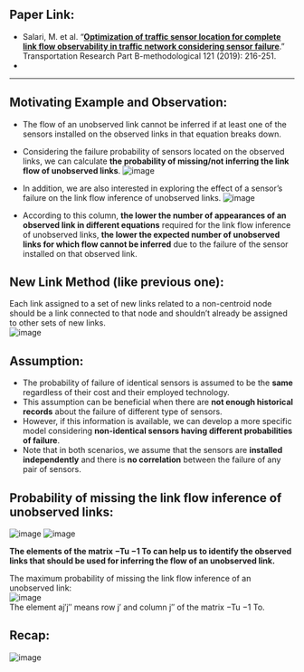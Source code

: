 ## Paper Link:
 - Salari, M. et al. “[**Optimization of traffic sensor location for complete link flow observability in traffic network considering sensor failure**](https://reader.elsevier.com/reader/sd/pii/S0191261518307288?token=D7668AECA1C83B05C4E6AD894DE9A05E657BC1E9379837606CC701F697B1A2CC659BE43E7CEF31F9091FFAEA6AFD8893&originRegion=us-east-1&originCreation=20210912024131).” Transportation Research Part B-methodological 121 (2019): 216-251.
 - 


_____________________________________________

## Motivating Example and Observation: 
 - The flow of an unobserved link cannot be inferred if at least one of the sensors installed on the observed links in that equation breaks down.
 - Considering the failure probability of sensors located on the observed links, we can calculate **the probability of missing/not inferring the link flow of unobserved links**. 
![image](https://user-images.githubusercontent.com/88390140/133706814-e95ec274-b9a0-4f12-87cf-1d1c1ad1dbb9.png)

 - In addition, we are also interested in exploring the effect of a sensor’s failure on the link flow inference of unobserved links. 
![image](https://user-images.githubusercontent.com/88390140/133707198-93b20e28-0fd6-4dcc-b0be-0b4b6ebd2325.png)

 - According to this column, **the lower the number of appearances of an observed link in different equations** required for the link flow inference of unobserved links, **the lower the expected number of unobserved links for which flow cannot be inferred** due to the failure of the sensor installed on that observed link. 

## New Link Method (like previous one): 
Each link assigned to a set of new links related to a non-centroid node should be a link connected to that node and shouldn’t already be assigned to other sets of new links.      
![image](https://user-images.githubusercontent.com/88390140/133707671-67ccfe42-0fc0-422c-bbd1-4269d384671d.png)

## Assumption: 
 - The probability of failure of identical sensors is assumed to be the **same** regardless of their cost and their employed technology. 
 - This assumption can be beneficial when there are **not enough historical records** about the failure of different type of sensors. 
 - However, if this information is available, we can develop a more specific model considering **non-identical sensors having different probabilities of failure**.
 - Note that in both scenarios, we assume that the sensors are **installed independently** and there is **no correlation** between the failure of any pair of sensors.  

## Probability of missing the link flow inference of unobserved links:  
![image](https://user-images.githubusercontent.com/88390140/133790018-ff22f22d-3abe-4607-8928-24a3a3875bdd.png)
![image](https://user-images.githubusercontent.com/88390140/133789955-06b061bb-9be1-4ab5-9501-ee540967de47.png)

**The elements of the matrix −Tu −1 To can help us to identify the observed links that should be used for inferring the flow of an unobserved link.**

The maximum probability of missing the link flow inference of an unobserved link:     
![image](https://user-images.githubusercontent.com/88390140/133790453-8abfb41d-ad02-44cb-9be1-e4f1f3b7d428.png)       
The element aj′j′′ means row j′ and column j′′ of the matrix −Tu −1 To. 

## Recap: 
![image](https://user-images.githubusercontent.com/88390140/133792293-77a14cb2-2eb2-44ef-8df4-1ed953805f52.png)



